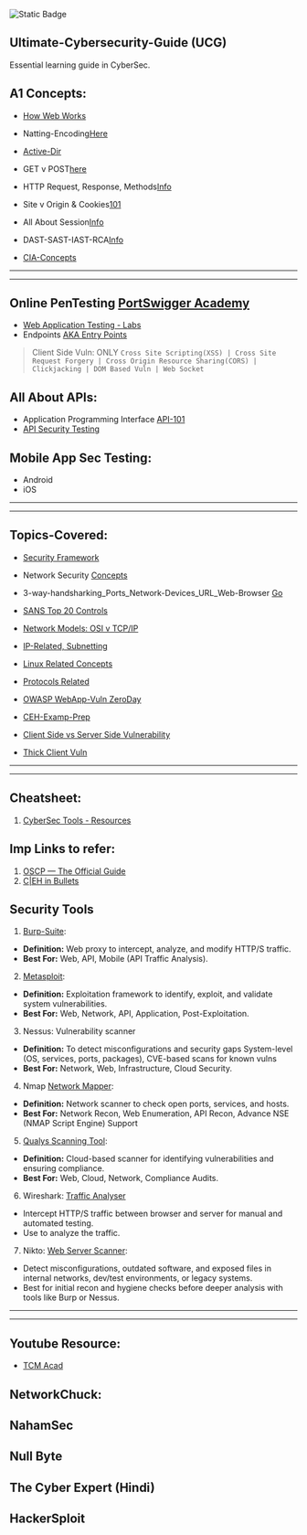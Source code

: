 ![Static Badge](https://img.shields.io/badge/Ultimate-CybersecurityGuide-UCG)

## Ultimate-Cybersecurity-Guide (UCG)
Essential learning guide in CyberSec.

## A1 Concepts:
- [How Web Works](https://github.com/IOxCyber/CyberDev-Concepts/blob/main/CyDev-Concepts/HowWebWorks.md)

- Natting-Encoding[Here](https://github.com/IOxCyber/CyberDev-Concepts/blob/main/CyberBuzzWords/Encoding-Nat.md)
- [Active-Dir](https://github.com/IOxCyber/CyberDev-Concepts/blob/main/CyberBuzzWords/AD-ActiveDirectory.md)

- GET v POST[here](https://github.com/IOxCyber/CyberDev-Concepts/blob/main/CyDev-Concepts/GET-vs-POST.md)
- HTTP Request, Response, Methods[Info](https://github.com/IOxCyber/Ultimate-Cybersecurity-Guide_UCG/tree/main/Network_101/Protocols-Related)

- Site v Origin & Cookies[101](https://github.com/IOxCyber/CyberWeb-Concepts/blob/main/CyDev-Concepts/Cookies-Site-Origin.md)
- All About Session[Info](https://github.com/IOxCyber/CyberWeb-Concepts/tree/main/CyDev-Concepts/All-About-Session)

- DAST-SAST-IAST-RCA[Info](https://github.com/IOxCyber/Ultimate-Cybersecurity-Guide_UCG/blob/main/Security-Insights/Common%20Knowledge/DAST-SAST-IAST-RCA.md)
- [CIA-Concepts](https://github.com/IOxCyber/CyberEssentials/blob/main/Basic-GRC-Concepts/Security_Frameworks/CIA-TriadsAND-Vul-Risk-Threat.md)

---
---

## Online PenTesting [PortSwigger Academy](https://portswigger.net/)
- [Web Application Testing - Labs](https://github.com/IOxCyber/CyberEssentials/tree/main/Security-Tools/Burp_Suite/PortSwigger-WebSecAcad/Web_Vuln-Insights-Labs)
- Endpoints [AKA Entry Points](https://github.com/IOxCyber/Ultimate-Cybersecurity-Guide_UCG/tree/main/Security-Tools/Burp_Suite/PortSwigger-WebSecAcad/Endpoints)

> Client Side Vuln: ONLY `Cross Site Scripting(XSS) | Cross Site Request Forgery | Cross Origin Resource Sharing(CORS) | Clickjacking | DOM Based Vuln | Web Socket`

## All About APIs:
- Application Programming Interface [API-101](https://github.com/IOxCyber/CyberWeb-Concepts/tree/main/CyDev-Concepts/All%20About%20API)
- [API Security Testing](https://github.com/IOxCyber/CyberEssentials/tree/main/Security-Insights/Common%20Knowledge/API-Testing)


## Mobile App Sec Testing:
- Android 
- iOS 


---
---

## Topics-Covered:
- [Security Framework](https://github.com/IOxCyber/CyberEssentials/tree/main/Basic-GRC-Concepts/Security_Frameworks)
- Network Security [Concepts](https://github.com/IOxCyber/CyberEssentials/tree/main/Network-Security)

- 3-way-handsharking_Ports_Network-Devices_URL_Web-Browser [Go](https://github.com/IOxCyber/CyberEssentials/tree/main/Network_101/Network-Concepts_101)
- [SANS Top 20 Controls](https://github.com/IOxCyber/CyberEssentials/blob/main/Basic-GRC-Concepts/Security_Frameworks/SANS-Top-20.md)

- [Network Models: OSI v TCP/IP](https://github.com/IOxCyber/CyberEssentials/tree/main/Network_101/Logical-Network-Models)
- [IP-Related, Subnetting](https://github.com/IOxCyber/CyberEssentials/tree/main/Network_101/IP-and-Subnetting-related)

- [Linux Related Concepts](https://github.com/IOxCyber/Linux-octo/blob/main/RH124/Describe-Networking-Concepts11.md#chapter-11-describe-networking-concepts)
- [Protocols Related](https://github.com/IOxCyber/CyberEssentials/tree/main/Network_101/Protocols-Related)

- [OWASP WebApp-Vuln ZeroDay](https://github.com/IOxCyber/CyberEssentials/tree/main/Security-Insights/Common%20Knowledge)
- [CEH-Examp-Prep](https://github.com/IOxCyber/CyberEssentials/tree/main/Security-Insights/CEH-Exam-Prep)

- [Client Side vs Server Side Vulnerability](https://github.com/IOxCyber/CyberEssentials/blob/main/Security-Insights/Common%20Knowledge/WEB-Vulnerabilities/Server-AND-Client_Side_Vuln.md)
- [Thick Client Vuln](https://github.com/IOxCyber/CyberEssentials/tree/main/Security-Insights/Common%20Knowledge/Thick-Client-Vuln)

---
---

## Cheatsheet:
1. [CyberSec Tools - Resources](https://github.com/The-Art-of-Hacking/h4cker/tree/master/cheat_sheets)

## Imp Links to refer:
1. [OSCP — The Official Guide](https://n3nu.medium.com/oscp-the-official-guide-c461f5e025bb)
2. [C|EH in Bullets](https://github.com/undergroundwires/CEH-in-bullet-points)

## Security Tools
1. [Burp-Suite](https://github.com/IOxCyber/CyberEssentials/tree/main/Security-Tools):
- **Definition:** Web proxy to intercept, analyze, and modify HTTP/S traffic.
- **Best For:** Web, API, Mobile (API Traffic Analysis).  

2. [Metasploit](https://github.com/IOxCyber/CyberEssentials/tree/main/Security-Tools/Metasploit):   
- **Definition:** Exploitation framework to identify, exploit, and validate system vulnerabilities.  
- **Best For:** Web, Network, API, Application, Post-Exploitation.  

3. Nessus: Vulnerability scanner 
- **Definition:** To detect misconfigurations and security gaps System-level (OS, services, ports, packages), CVE-based scans for known vulns
- **Best For:** Network, Web, Infrastructure, Cloud Security.  

4. Nmap [Network Mapper](https://github.com/IOxCyber/ZtoM_Bootcamp/tree/main/2.Scanning/Nmap):
- **Definition:** Network scanner to check open ports, services, and hosts.  
- **Best For:** Network Recon, Web Enumeration, API Recon, Advance NSE (NMAP Script Engine) Support

5. [Qualys Scanning Tool](https://github.com/IOxCyber/CyberEssentials/tree/main/Security-Tools/Qualys):
- **Definition:** Cloud-based scanner for identifying vulnerabilities and ensuring compliance.  
- **Best For:** Web, Cloud, Network, Compliance Audits.  

6. Wireshark: [Traffic Analyser](https://github.com/IOxCyber/Ultimate-Cybersecurity-Guide_UCG/tree/main/Security-Tools/Wireshark)
- Intercept HTTP/S traffic between browser and server for manual and automated testing.
- Use to analyze the traffic.

7. Nikto: [Web Server Scanner](https://github.com/IOxCyber/Ultimate-Cybersecurity-Guide_UCG/tree/main/Security-Tools/Nikto):
- Detect misconfigurations, outdated software, and exposed files in internal networks, dev/test environments, or legacy systems.
- Best for initial recon and hygiene checks before deeper analysis with tools like Burp or Nessus.

---
---

## Youtube Resource:
- [TCM Acad](https://www.youtube.com/watch?v=fNzpcB7ODxQ&list=PLLKT__MCUeixqHJ1TRqrHsEd6_EdEvo47)

## NetworkChuck:

## NahamSec

## Null Byte

## The Cyber Expert (Hindi)

## HackerSploit
